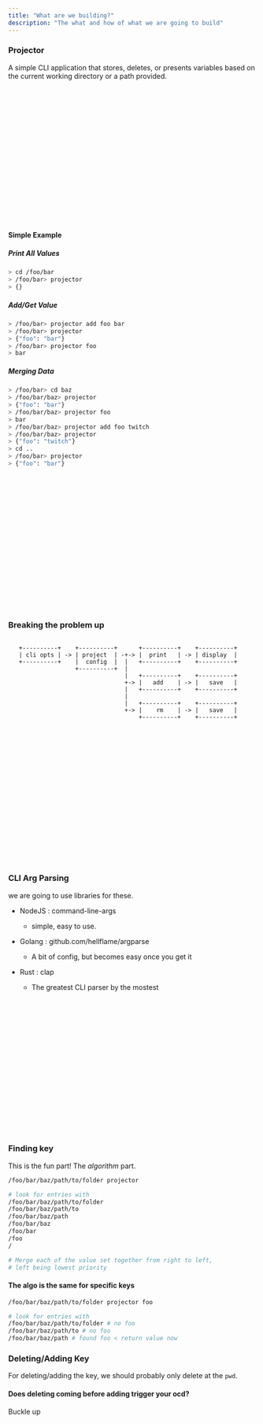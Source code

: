 ```yaml
---
title: "What are we building?"
description: "The what and how of what we are going to build"
---
```


### Projector
A simple CLI application that stores, deletes, or presents variables based on
the current working directory or a path provided.

<br />
<br />
<br />
<br />
<br />
<br />
<br />
<br />
<br />
<br />
<br />
<br />
<br />
<br />
<br />
<br />

#### Simple Example

##### Print All Values
```bash
> cd /foo/bar
> /foo/bar> projector
> {}
```

##### Add/Get Value
```bash
> /foo/bar> projector add foo bar
> /foo/bar> projector
> {"foo": "bar"}
> /foo/bar> projector foo
> bar
```

##### Merging Data
```bash
> /foo/bar> cd baz
> /foo/bar/baz> projector
> {"foo": "bar"}
> /foo/bar/baz> projector foo
> bar
> /foo/bar/baz> projector add foo twitch
> /foo/bar/baz> projector
> {"foo": "twitch"}
> cd ..
> /foo/bar> projector
> {"foo": "bar"}
```

<br />
<br />
<br />
<br />
<br />
<br />
<br />
<br />
<br />
<br />
<br />
<br />
<br />
<br />
<br />
<br />

### Breaking the problem up

```

   +----------+    +----------+      +----------+    +----------+
   | cli opts | -> | project  | -+-> |  print   | -> | display  |
   +----------+    |  config  |  |   +----------+    +----------+
                   +----------+  |
                                 |   +----------+    +----------+
                                 +-> |   add    | -> |   save   |
                                 |   +----------+    +----------+
                                 |
                                 |   +----------+    +----------+
                                 +-> |    rm    | -> |   save   |
                                     +----------+    +----------+

```

<br />
<br />
<br />
<br />
<br />
<br />
<br />
<br />
<br />
<br />
<br />
<br />
<br />
<br />
<br />
<br />

### CLI Arg Parsing
we are going to use libraries for these.

- NodeJS : command-line-args
  - simple, easy to use.

- Golang : github.com/hellflame/argparse
  - A bit of config, but becomes easy once you get it

- Rust : clap
  - The greatest CLI parser by the mostest

<br />
<br />
<br />
<br />
<br />
<br />
<br />
<br />
<br />
<br />
<br />
<br />
<br />
<br />
<br />
<br />

### Finding key
This is the fun part!  The _algorithm_ part.

```bash
/foo/bar/baz/path/to/folder projector

# look for entries with
/foo/bar/baz/path/to/folder
/foo/bar/baz/path/to
/foo/bar/baz/path
/foo/bar/baz
/foo/bar
/foo
/

# Merge each of the value set together from right to left,
# left being lowest priority
```

#### The algo is the same for specific keys

```bash
/foo/bar/baz/path/to/folder projector foo

# look for entries with
/foo/bar/baz/path/to/folder # no foo
/foo/bar/baz/path/to # no foo
/foo/bar/baz/path # found foo < return value now
```

### Deleting/Adding Key
For deleting/adding the key, we should probably only delete at the `pwd`.

#### Does deleting coming before adding trigger your ocd?
Buckle up

<br />
<br />
<br />
<br />
<br />
<br />
<br />
<br />
<br />
<br />
<br />
<br />
<br />
<br />
<br />
<br />

